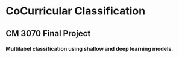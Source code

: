 # CoCurricular Classification

## CM 3070 Final Project

#### Multilabel classification using shallow and deep learning models.
